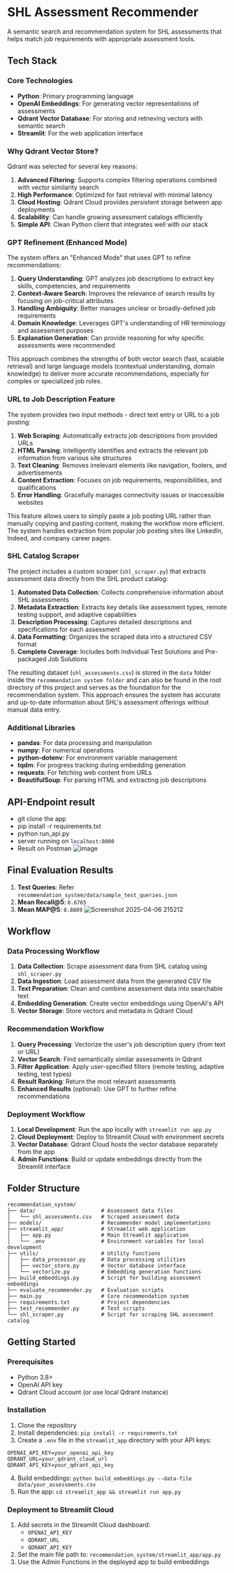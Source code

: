 # SHL Assessment Recommender

A semantic search and recommendation system for SHL assessments that helps match job requirements with appropriate assessment tools.

## Tech Stack

### Core Technologies

- **Python**: Primary programming language
- **OpenAI Embeddings**: For generating vector representations of assessments
- **Qdrant Vector Database**: For storing and retrieving vectors with semantic search
- **Streamlit**: For the web application interface

### Why Qdrant Vector Store?

Qdrant was selected for several key reasons:

1. **Advanced Filtering**: Supports complex filtering operations combined with vector similarity search
2. **High Performance**: Optimized for fast retrieval with minimal latency
3. **Cloud Hosting**: Qdrant Cloud provides persistent storage between app deployments
4. **Scalability**: Can handle growing assessment catalogs efficiently
5. **Simple API**: Clean Python client that integrates well with our stack

### GPT Refinement (Enhanced Mode)

The system offers an "Enhanced Mode" that uses GPT to refine recommendations:

1. **Query Understanding**: GPT analyzes job descriptions to extract key skills, competencies, and requirements
2. **Context-Aware Search**: Improves the relevance of search results by focusing on job-critical attributes
3. **Handling Ambiguity**: Better manages unclear or broadly-defined job requirements
4. **Domain Knowledge**: Leverages GPT's understanding of HR terminology and assessment purposes
5. **Explanation Generation**: Can provide reasoning for why specific assessments were recommended

This approach combines the strengths of both vector search (fast, scalable retrieval) and large language models (contextual understanding, domain knowledge) to deliver more accurate recommendations, especially for complex or specialized job roles.

### URL to Job Description Feature

The system provides two input methods - direct text entry or URL to a job posting:

1. **Web Scraping**: Automatically extracts job descriptions from provided URLs
2. **HTML Parsing**: Intelligently identifies and extracts the relevant job information from various site structures
3. **Text Cleaning**: Removes irrelevant elements like navigation, footers, and advertisements
4. **Content Extraction**: Focuses on job requirements, responsibilities, and qualifications
5. **Error Handling**: Gracefully manages connectivity issues or inaccessible websites

This feature allows users to simply paste a job posting URL rather than manually copying and pasting content, making the workflow more efficient. The system handles extraction from popular job posting sites like LinkedIn, Indeed, and company career pages.

### SHL Catalog Scraper

The project includes a custom scraper (`shl_scraper.py`) that extracts assessment data directly from the SHL product catalog:

1. **Automated Data Collection**: Collects comprehensive information about SHL assessments
2. **Metadata Extraction**: Extracts key details like assessment types, remote testing support, and adaptive capabilities
3. **Description Processing**: Captures detailed descriptions and specifications for each assessment
4. **Data Formatting**: Organizes the scraped data into a structured CSV format
5. **Complete Coverage**: Includes both Individual Test Solutions and Pre-packaged Job Solutions

The resulting dataset (`shl_assessments.csv`) is stored in the `data` folder inside the `recommendation system folder` and can also be found in the root directory of this project and serves as the foundation for the recommendation system. This approach ensures the system has accurate and up-to-date information about SHL's assessment offerings without manual data entry.

### Additional Libraries

- **pandas**: For data processing and manipulation
- **numpy**: For numerical operations
- **python-dotenv**: For environment variable management
- **tqdm**: For progress tracking during embedding generation
- **requests**: For fetching web content from URLs
- **BeautifulSoup**: For parsing HTML and extracting job descriptions

## API-Endpoint result
- git clone the app
- pip install -r requirements.txt
- python run_api.py
- server running on `localhost:8000`
- Result on Postman
  ![image](https://github.com/user-attachments/assets/bc6715c9-7258-4fe3-947f-bd7fd20d2e7b)


## Final Evaluation Results
1) **Test Queries**: Refer `recommendation_system/data/sample_test_queries.json`
2) **Mean Recall@5**: `0.6765`
3) **Mean MAP@5**: `8.8809`
![Screenshot 2025-04-06 215212](https://github.com/user-attachments/assets/fbb99c70-ba66-4065-9c00-4d2c8459d3d1)

## Workflow

### Data Processing Workflow

1. **Data Collection**: Scrape assessment data from SHL catalog using `shl_scraper.py`
2. **Data Ingestion**: Load assessment data from the generated CSV file
3. **Text Preparation**: Clean and combine assessment data into searchable text
4. **Embedding Generation**: Create vector embeddings using OpenAI's API
5. **Vector Storage**: Store vectors and metadata in Qdrant Cloud

### Recommendation Workflow

1. **Query Processing**: Vectorize the user's job description query (from text or URL)
2. **Vector Search**: Find semantically similar assessments in Qdrant
3. **Filter Application**: Apply user-specified filters (remote testing, adaptive testing, test types)
4. **Result Ranking**: Return the most relevant assessments
5. **Enhanced Results** (optional): Use GPT to further refine recommendations




### Deployment Workflow

1. **Local Development**: Run the app locally with `streamlit run app.py`
2. **Cloud Deployment**: Deploy to Streamlit Cloud with environment secrets
3. **Vector Database**: Qdrant Cloud hosts the vector database separately from the app
4. **Admin Functions**: Build or update embeddings directly from the Streamlit interface

## Folder Structure

```
recommendation_system/
├── data/                     # Assessment data files
│   └── shl_assessments.csv   # Scraped assessment data
├── models/                   # Recommender model implementations
├── streamlit_app/            # Streamlit web application
│   ├── app.py                # Main Streamlit application
│   └── .env                  # Environment variables for local development
├── utils/                    # Utility functions
│   ├── data_processor.py     # Data processing utilities
│   ├── vector_store.py       # Vector database interface
│   └── vectorize.py          # Embedding generation functions
├── build_embeddings.py       # Script for building assessment embeddings
├── evaluate_recommender.py   # Evaluation scripts
├── main.py                   # Core recommendation system
├── requirements.txt          # Project dependencies
├── test_recommender.py       # Test scripts
└── shl_scraper.py            # Script for scraping SHL assessment catalog
```

## Getting Started

### Prerequisites

- Python 3.8+
- OpenAI API key
- Qdrant Cloud account (or use local Qdrant instance)

### Installation

1. Clone the repository
2. Install dependencies: `pip install -r requirements.txt`
3. Create a `.env` file in the `streamlit_app` directory with your API keys:

```
OPENAI_API_KEY=your_openai_api_key
QDRANT_URL=your_qdrant_cloud_url
QDRANT_API_KEY=your_qdrant_api_key
```

4. Build embeddings: `python build_embeddings.py --data-file data/your_assessments.csv`
5. Run the app: `cd streamlit_app && streamlit run app.py`

### Deployment to Streamlit Cloud

1. Add secrets in the Streamlit Cloud dashboard:
   - `OPENAI_API_KEY`
   - `QDRANT_URL`
   - `QDRANT_API_KEY`
2. Set the main file path to: `recommendation_system/streamlit_app/app.py`
3. Use the Admin Functions in the deployed app to build embeddings
